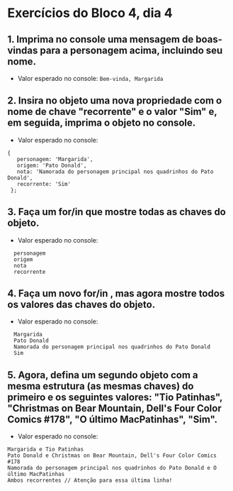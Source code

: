 # Exercícios do Bloco 4, dia 4

## 1. Imprima no console uma mensagem de boas-vindas para a personagem acima, incluindo seu nome.
- Valor esperado no console: `Bem-vinda, Margarida`

## 2. Insira no objeto uma nova propriedade com o nome de chave "recorrente" e o valor "Sim" e, em seguida, imprima o objeto no console.
- Valor esperado no console:
 ```
 {
    personagem: 'Margarida',
    origem: 'Pato Donald',
    nota: 'Namorada do personagem principal nos quadrinhos do Pato Donald',
    recorrente: 'Sim'
  };
 ```
  
## 3. Faça um for/in que mostre todas as chaves do objeto.
- Valor esperado no console:
``` 
  personagem
  origem
  nota
  recorrente
```

## 4. Faça um novo for/in , mas agora mostre todos os valores das chaves do objeto.
- Valor esperado no console:
```
  Margarida
  Pato Donald
  Namorada do personagem principal nos quadrinhos do Pato Donald
  Sim
```

## 5. Agora, defina um segundo objeto com a mesma estrutura (as mesmas chaves) do primeiro e os seguintes valores: "Tio Patinhas", "Christmas on Bear Mountain, Dell's Four Color Comics #178", "O último MacPatinhas", "Sim".
- Valor esperado no console:
```
Margarida e Tio Patinhas
Pato Donald e Christmas on Bear Mountain, Dell's Four Color Comics #178
Namorada do personagem principal nos quadrinhos do Pato Donald e O último MacPatinhas
Ambos recorrentes // Atenção para essa última linha!
```